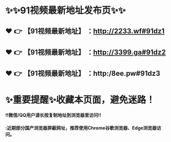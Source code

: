 # :sparkles::sparkles:91视频最新地址发布页:sparkles::sparkles:

 :heart: :point_right: 【91视频最新地址】 ：http://2233.wf#91dz1
 ------
 :heart: :point_right: 【91视频最新地址】 ：http://3399.ga#91dz2
 ------
 :heart: :point_right: 【91视频最新地址】 ：http:/8ee.pw#91dz3
 ------
# :sparkles:重要提醒:sparkles:收藏本页面，避免迷路！
#### ‼️微信/QQ用户请长按复制地址到浏览器里访问‼
#### :近期部分国产浏览器屏蔽网址，推荐使用Chrome谷歌浏览器、Edge浏览器访问。
